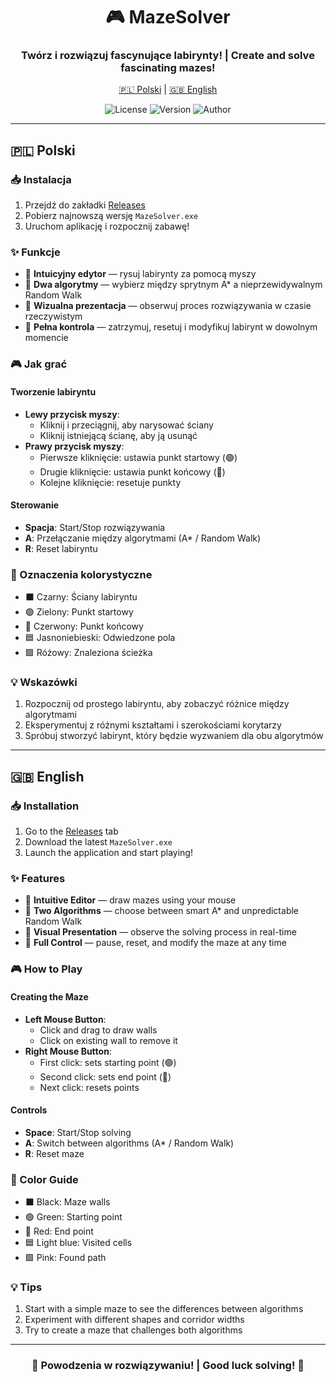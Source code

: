 <div align="center">

# 🎮 MazeSolver

### Twórz i rozwiązuj fascynujące labirynty! | Create and solve fascinating mazes!

[🇵🇱 Polski](#-polski) | [🇬🇧 English](#-english)

![License](https://img.shields.io/badge/license-Modified_MIT-blue.svg)
![Version](https://img.shields.io/badge/version-0.6.9-green.svg)
![Author](https://img.shields.io/badge/author-philornot-purple.svg)

</div>

---

## 🇵🇱 Polski

### 📥 Instalacja

1. Przejdź do zakładki [Releases](https://github.com/yourusername/mazesolver/releases)
2. Pobierz najnowszą wersję `MazeSolver.exe`
3. Uruchom aplikację i rozpocznij zabawę!

### ✨ Funkcje

- 🎨 **Intuicyjny edytor** — rysuj labirynty za pomocą myszy
- 🤖 **Dwa algorytmy** — wybierz między sprytnym A* a nieprzewidywalnym Random Walk
- 🎯 **Wizualna prezentacja** — obserwuj proces rozwiązywania w czasie rzeczywistym
- 🔄 **Pełna kontrola** — zatrzymuj, resetuj i modyfikuj labirynt w dowolnym momencie

### 🎮 Jak grać

#### Tworzenie labiryntu
- **Lewy przycisk myszy**: 
  - Kliknij i przeciągnij, aby narysować ściany
  - Kliknij istniejącą ścianę, aby ją usunąć
- **Prawy przycisk myszy**:
  - Pierwsze kliknięcie: ustawia punkt startowy (🟢)
  - Drugie kliknięcie: ustawia punkt końcowy (🔴)
  - Kolejne kliknięcie: resetuje punkty

#### Sterowanie
- **Spacja**: Start/Stop rozwiązywania
- **A**: Przełączanie między algorytmami (A* / Random Walk)
- **R**: Reset labiryntu

### 🎨 Oznaczenia kolorystyczne
- ⬛ Czarny: Ściany labiryntu
- 🟢 Zielony: Punkt startowy
- 🔴 Czerwony: Punkt końcowy
- 🟦 Jasnoniebieski: Odwiedzone pola
- 🟪 Różowy: Znaleziona ścieżka

### 💡 Wskazówki
1. Rozpocznij od prostego labiryntu, aby zobaczyć różnice między algorytmami
2. Eksperymentuj z różnymi kształtami i szerokościami korytarzy
3. Spróbuj stworzyć labirynt, który będzie wyzwaniem dla obu algorytmów

---

## 🇬🇧 English

### 📥 Installation

1. Go to the [Releases](https://github.com/yourusername/mazesolver/releases) tab
2. Download the latest `MazeSolver.exe`
3. Launch the application and start playing!

### ✨ Features

- 🎨 **Intuitive Editor** — draw mazes using your mouse
- 🤖 **Two Algorithms** — choose between smart A* and unpredictable Random Walk
- 🎯 **Visual Presentation** — observe the solving process in real-time
- 🔄 **Full Control** — pause, reset, and modify the maze at any time

### 🎮 How to Play

#### Creating the Maze
- **Left Mouse Button**: 
  - Click and drag to draw walls
  - Click on existing wall to remove it
- **Right Mouse Button**:
  - First click: sets starting point (🟢)
  - Second click: sets end point (🔴)
  - Next click: resets points

#### Controls
- **Space**: Start/Stop solving
- **A**: Switch between algorithms (A* / Random Walk)
- **R**: Reset maze

### 🎨 Color Guide
- ⬛ Black: Maze walls
- 🟢 Green: Starting point
- 🔴 Red: End point
- 🟦 Light blue: Visited cells
- 🟪 Pink: Found path

### 💡 Tips
1. Start with a simple maze to see the differences between algorithms
2. Experiment with different shapes and corridor widths
3. Try to create a maze that challenges both algorithms

---

<div align="center">

### 🌟 Powodzenia w rozwiązywaniu! | Good luck solving! 🌟

</div>